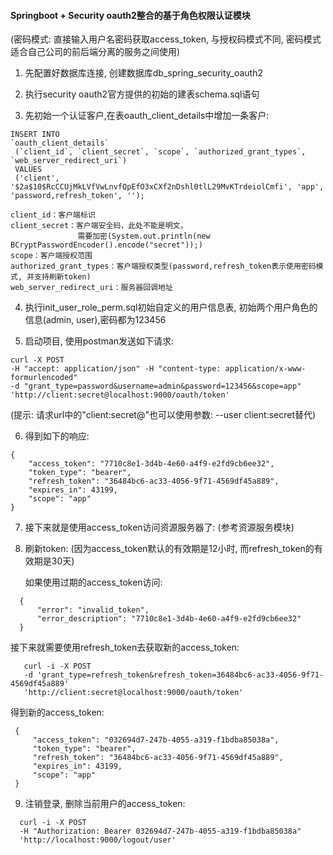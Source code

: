 #### Springboot + Security oauth2整合的基于角色权限认证模块

(密码模式: 直接输入用户名密码获取access_token, 与授权码模式不同, 
 密码模式适合自己公司的前后端分离的服务之间使用)

1. 先配置好数据库连接, 创建数据库db_spring_security_oauth2

2. 执行security oauth2官方提供的初始的建表schema.sql语句

3. 先初始一个认证客户,在表oauth_client_details中增加一条客户:
```
INSERT INTO 
`oauth_client_details`
 (`client_id`, `client_secret`, `scope`, `authorized_grant_types`, `web_server_redirect_uri`)
 VALUES 
 ('client', '$2a$10$RcCCUjMkLVfVwLnvfQpEfO3xCXf2nDshl0tlL29MvKTrdeiolCmfi', 'app', 'password,refresh_token', '');
```

```
client_id：客户端标识
client_secret：客户端安全码，此处不能是明文，
               需要加密(System.out.println(new BCryptPasswordEncoder().encode("secret"));)
scope：客户端授权范围
authorized_grant_types：客户端授权类型(password,refresh_token表示使用密码模式, 并支持刷新token)
web_server_redirect_uri：服务器回调地址
```

4. 执行init_user_role_perm.sql初始自定义的用户信息表, 初始两个用户角色的信息(admin, user),密码都为123456

5. 启动项目, 使用postman发送如下请求:
```
curl -X POST
-H "accept: application/json" -H "content-type: application/x-www-formurlencoded" 
-d "grant_type=password&username=admin&password=123456&scope=app" 
'http://client:secret@localhost:9000/oauth/token' 
```
(提示: 请求url中的"client:secret@"也可以使用参数: --user client:secret替代)

6. 得到如下的响应: 
```
{
    "access_token": "7710c8e1-3d4b-4e60-a4f9-e2fd9cb6ee32",
    "token_type": "bearer",
    "refresh_token": "36484bc6-ac33-4056-9f71-4569df45a889",
    "expires_in": 43199,
    "scope": "app"
}
```

7. 接下来就是使用access_token访问资源服务器了: (参考资源服务模块)

8. 刷新token: (因为access_token默认的有效期是12小时, 而refresh_token的有效期是30天)

    如果使用过期的access_token访问:
  ```
    {
        "error": "invalid_token",
        "error_description": "7710c8e1-3d4b-4e60-a4f9-e2fd9cb6ee32"
    }
  ```
  接下来就需要使用refresh_token去获取新的access_token:
  ```
     curl -i -X POST 
     -d 'grant_type=refresh_token&refresh_token=36484bc6-ac33-4056-9f71-4569df45a889' 
     'http://client:secret@localhost:9000/oauth/token'
  ```
  得到新的access_token:
   ```
    {
        "access_token": "032694d7-247b-4055-a319-f1bdba85038a",
        "token_type": "bearer",
        "refresh_token": "36484bc6-ac33-4056-9f71-4569df45a889",
        "expires_in": 43199,
        "scope": "app"
    }
   ```

9. 注销登录, 删除当前用户的access_token:
  ```
    curl -i -X POST 
    -H "Authorization: Bearer 032694d7-247b-4055-a319-f1bdba85038a"
    'http://localhost:9000/logout/user'
  ```